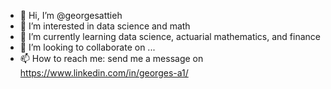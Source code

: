 - 👋 Hi, I’m @georgesattieh
- 👀 I’m interested in data science and math
- 🌱 I’m currently learning data science, actuarial mathematics, and finance
- 💞️ I’m looking to collaborate on ...
- 📫 How to reach me: send me a message on https://www.linkedin.com/in/georges-a1/

<!---
georgesattieh/georgesattieh is a ✨ special ✨ repository because its `README.md` (this file) appears on your GitHub profile.
You can click the Preview link to take a look at your changes.
--->
